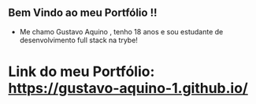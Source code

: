 ## Bem Vindo ao meu Portfólio !!

- Me chamo Gustavo Aquino , tenho 18 anos e sou estudante de desenvolvimento full stack na trybe!

# Link do meu Portfólio: https://gustavo-aquino-1.github.io/
